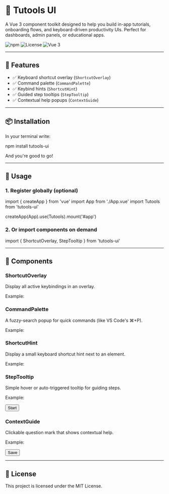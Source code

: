 # 🧰 Tutools UI

A Vue 3 component toolkit designed to help you build in-app tutorials, onboarding flows, and keyboard-driven productivity UIs. Perfect for dashboards, admin panels, or educational apps.

![npm](https://img.shields.io/npm/v/tutools-ui?color=%2300b894&style=flat-square)
![License](https://img.shields.io/npm/l/tutools-ui?style=flat-square)
![Vue 3](https://img.shields.io/badge/Vue-3.x-green?style=flat-square)

---

## 🚀 Features

- ✅ Keyboard shortcut overlay (`ShortcutOverlay`)
- ✅ Command palette (`CommandPalette`)
- ✅ Keybind hints (`ShortcutHint`)
- ✅ Guided step tooltips (`StepTooltip`)
- ✅ Contextual help popups (`ContextGuide`)

---

## 📦 Installation
In your terminal write:

npm install tutools-ui

And you're good to go!

---

## 🔧 Usage

### 1. Register globally (optional)
import { createApp } from 'vue'
import App from './App.vue'
import Tutools from 'tutools-ui'

createApp(App).use(Tutools).mount('#app')

### 2. Or import components on demand
import { ShortcutOverlay, StepTooltip } from 'tutools-ui'

---

## 🧱 Components

### ShortcutOverlay
Display all active keybindings in an overlay.

Example:

<ShortcutOverlay :shortcuts="[{ keys: 'Ctrl+S', description: 'Save' }]" />

### CommandPalette
A fuzzy-search popup for quick commands (like VS Code's ⌘+P).

Example:

<CommandPalette :commands="[{ name: 'Open Settings', handler: () => {} }]" />

### ShortcutHint
Display a small keyboard shortcut hint next to an element.

Example:

<ShortcutHint keys="Ctrl+P" />

### StepTooltip
Simple hover or auto-triggered tooltip for guiding steps.

Example:

<StepTooltip text="Click here to begin" position="top">
  <button>Start</button>
</StepTooltip>

### ContextGuide
Clickable question mark that shows contextual help.

Example:

<ContextGuide text="This button saves your settings.">
  <button>Save</button>
</ContextGuide>

---

## 📜 License
This project is licensed under the MIT License.